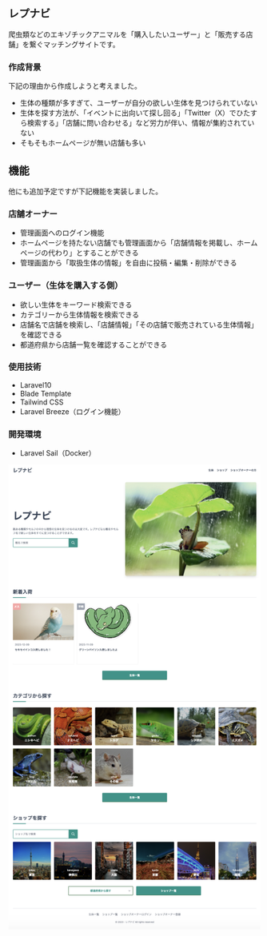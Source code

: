 ## レプナビ

爬虫類などのエキゾチックアニマルを「購入したいユーザー」と「販売する店舗」を繋ぐマッチングサイトです。

### 作成背景

下記の理由から作成しようと考えました。

- 生体の種類が多すぎて、ユーザーが自分の欲しい生体を見つけられていない
- 生体を探す方法が、「イベントに出向いて探し回る」「Twitter（X）でひたすら検索する」「店舗に問い合わせる」など労力が伴い、情報が集約されていない
- そもそもホームページが無い店舗も多い

## 機能

他にも追加予定ですが下記機能を実装しました。

### 店舗オーナー

- 管理画面へのログイン機能
- ホームページを持たない店舗でも管理画面から「店舗情報を掲載し、ホームページの代わり」とすることができる
- 管理画面から「取扱生体の情報」を自由に投稿・編集・削除ができる

### ユーザー（生体を購入する側）

- 欲しい生体をキーワード検索できる
- カテゴリーから生体情報を検索できる
- 店舗名で店舗を検索し、「店舗情報」「その店舗で販売されている生体情報」を確認できる
- 都道府県から店舗一覧を確認することができる

### 使用技術

- Laravel10
- Blade Template
- Tailwind CSS
- Laravel Breeze（ログイン機能）

### 開発環境

- Laravel Sail（Docker）

![レプナビ](https://github.com/yuma0306/reptile02/blob/main/public/img/screen-shot01.png)
